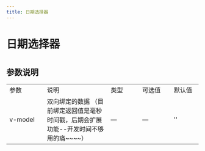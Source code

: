 ```yaml
---
title: 日期选择器
---
```


# 日期选择器 

<ClientOnly>
  <date-picker-demo></date-picker-demo>
</ClientOnly>

#
<h2>参数说明</h2> 
<table width="100%">
    <tr>
        <td width="120">
                参数
        </td>
        <td width="249">
                说明
        </td>
        <td width="120">
                类型
        </td>
        <td width="120">
                可选值
        </td>
        <td width="100">
                默认值
        </td>
    </tr>
    <tr>
        <td width="100">
                v-model
        </td>
        <td width="249">
                双向绑定的数据 （目前绑定返回值是毫秒时间戳，后期会扩展功能--开发时间不够用的痛~~~~）
        </td>
        <td width="120">
                —
        </td>
        <td width="120">
                —
        </td>
        <td width="100">
                ''
        </td>
</tr>
</table>

